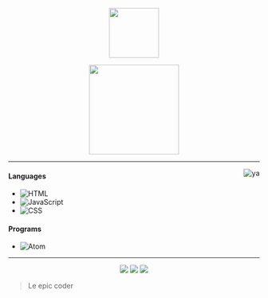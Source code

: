 <p align="center">
    <img height="100em" src="https://count.getloli.com/get/@Abstract?theme=rule34"/>
</p>

<p align="center">
    <img height="180em" src="https://github-readme-stats.vercel.app/api?username=Abstract-Element&show_icons=true&theme=monokai&include_all_commits=true&count_private=true"/>
</p>

---

<img alt="ya" src="https://external-content.duckduckgo.com/iu/?u=https%3A%2F%2Fgifimage.net%2Fwp-content%2Fuploads%2F2017%2F08%2Frikka-takanashi-gif-25.gif&f=1&nofb=1" align="right"/>

#### Languages
- ![HTML](https://img.shields.io/badge/-HTML-FF094)
- ![JavaScript](https://img.shields.io/badge/-JavaScript-FF094)
- ![CSS](https://img.shields.io/badge/-CSS-FF094)

#### Programs
- ![Atom](https://img.shields.io/badge/-Atom-FF094)

---

<p align="center">
    <a href="https://discord.com/users/394361432759861260"><img src="https://img.shields.io/badge/-Abstract%20Element%204699-FF094?style=flat&logo=discord"/></a>
    <a href="https://steamcommunity.com/id/Abstract-Element/"><img src="https://img.shields.io/badge/-_Abstract%20Element-FF094?style=flat&logo=steam"/></a>
    <a href="http://www.animewaifu.ml"><img src="https://img.shields.io/badge/-Website-FF094?style=flat"/></a>
</p>

> Le epic coder

